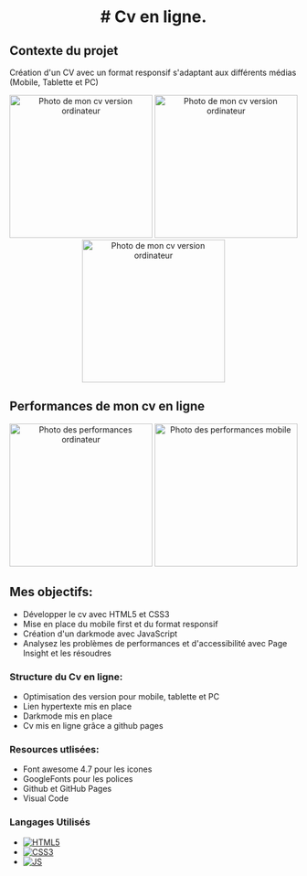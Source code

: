 <h1 align="center"> # Cv en ligne.</h1>


## Contexte du projet 
Création d'un CV avec un format responsif s'adaptant aux différents médias (Mobile, Tablette et PC)

<div align="center"> 
  <img src="Images/image github/cv.pc.png" alt="Photo de mon cv version ordinateur" height="250px" >
  <img src="Images/maquette2.png" alt="Photo de mon cv version ordinateur" height="250px" >
  <img src="Images/maquette3.png" alt="Photo de mon cv version ordinateur" height="250px" >
  </div>
  
  ## Performances de mon cv en ligne
  
  <div align="center">
  <img src="Images/performanceOrdinateur.png" alt="Photo des performances ordinateur"  height="250px" >
  <img src="Images/performanceMobile.png" alt="Photo des performances mobile" height="250px" >
  </div>
  
## Mes objectifs: 

<ul>
<li>Développer le cv avec HTML5 et CSS3</li>
<li>Mise en place du mobile first et du format responsif</li>
<li>Création d'un darkmode avec JavaScript</li>
<li>Analysez les problèmes de performances et d'accessibilité avec Page Insight et les résoudres</li>
</ul>

### Structure du Cv en ligne:

<ul>
<li>Optimisation des version pour mobile, tablette et PC </li>
<li>Lien hypertexte mis en place</li>
<li>Darkmode mis en place</li>
<li>Cv mis en ligne grâce a github pages</li>
</ul>

### Resources utlisées: 

<ul>
<li>Font awesome 4.7 pour les icones</li>
<li>GoogleFonts pour les polices</li>
<li>Github et GitHub Pages</li>
<li>Visual Code</li>
</ul>

### Langages Utilisés

* [![HTML5][html.com]][html-url]
* [![CSS3][css.com]][css-url]
* [![JS][js.com]][js-url]


[html.com]: https://img.shields.io/badge/html5-%23E34F26.svg?style=for-the-badge&logo=html5&logoColor=white
[html-url]: https://html.com/
[css.com]: https://img.shields.io/badge/css3-%231572B6.svg?style=for-the-badge&logo=css3&logoColor=white
[css-url]: https://www.w3.org/Style/CSS/
[react.com]: https://img.shields.io/badge/React-20232A?style=for-the-badge&logo=react&logoColor=61DAFB
[react-url]: https://fr.reactjs.org/
[js.com]: https://img.shields.io/badge/JavaScript-323330?style=for-the-badge&logo=javascript&logoColor=F7DF1E
[js-url]: https://developer.mozilla.org/fr/docs/Web/JavaScript
[sass.com]: https://img.shields.io/badge/SASS-hotpink.svg?style=for-the-badge&logo=SASS&logoColor=white
[sass-url]: https://sass-lang.com/
